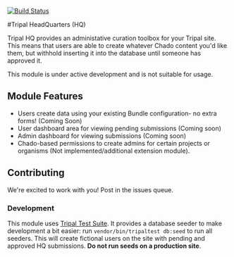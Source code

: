 [![Build Status](https://travis-ci.org/statonlab/tripal_hq.svg?branch=master)](https://travis-ci.org/statonlab/tripal_hq)

#Tripal HeadQuarters (HQ)

Tripal HQ provides an administative curation toolbox for your Tripal site.  This means that users are able to create whatever Chado content you'd like them, but withhold inserting it into the database until someone has approved it.


This module is under active development and is not suitable for usage.

## Module Features

* Users create data using your existing Bundle configuration- no extra forms! (Coming Soon)
* User dashboard area for viewing pending submissions (Coming soon)
* Admin dashboard for viewing submissions (Coming soon)
* Chado-based permissions to create admins for certain projects or organisms (Not implemented/additional extension module).

## Contributing

We're excited to work with you!  Post in the issues queue.

### Development

This module uses [Tripal Test Suite](https://tripaltestsuite.readthedocs.io/en/latest/installation.html#joining-an-existing-project).  It provides a database seeder to make development a bit easier: run `vendor/bin/tripaltest db:seed` to run all seeders.  This will create fictional users on the site with pending and approved HQ submissions.  **Do not run seeds on a production site**.